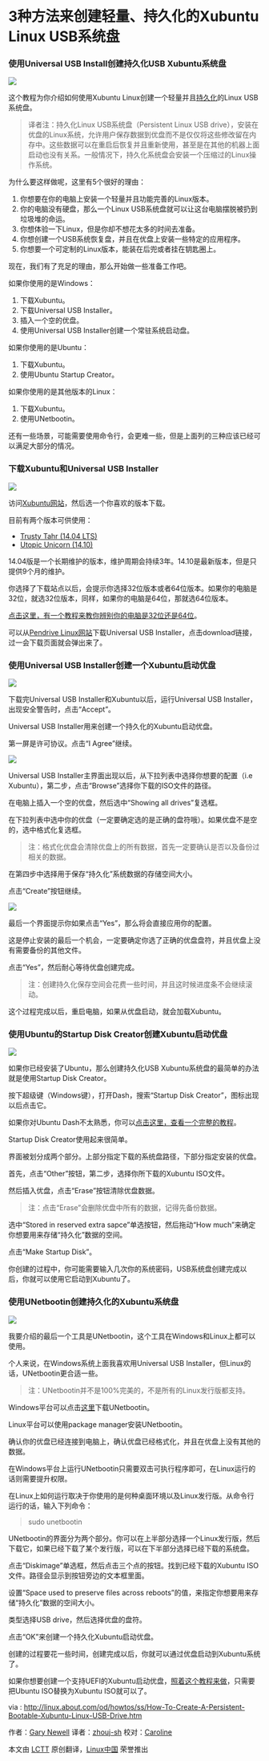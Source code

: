 3种方法来创建轻量、持久化的Xubuntu Linux USB系统盘
================================================================================

### 使用Universal USB Install创建持久化USB Xubuntu系统盘 ###

![](http://f.tqn.com/y/linux/1/S/2/J/1/xubuntudesktop.png)

这个教程为你介绍如何使用Xubuntu Linux创建一个轻量并且[持久化][1]的Linux USB系统盘。

> 译者注：持久化Linux USB系统盘（Persistent Linux USB drive），安装在优盘的Linux系统，允许用户保存数据到优盘而不是仅仅将这些修改留在内存中。这些数据可以在重启后恢复并且重新使用，甚至是在其他的机器上面启动也没有关系。一般情况下，持久化系统盘会安装一个压缩过的Linux操作系统。

为什么要这样做呢，这里有5个很好的理由：

1. 你想要在你的电脑上安装一个轻量并且功能完善的Linux版本。
2. 你的电脑没有硬盘，那么一个Linux USB系统盘就可以让这台电脑摆脱被扔到垃圾堆的命运。
3. 你想体验一下Linux，但是你却不想花太多的时间去准备。
4. 你想创建一个USB系统恢复盘，并且在优盘上安装一些特定的应用程序。
5. 你想要一个可定制的Linux版本，能装在后兜或者挂在钥匙圈上。

现在，我们有了充足的理由，那么开始做一些准备工作吧。

如果你使用的是Windows：

1. 下载Xubuntu。
2. 下载Universal USB Installer。
3. 插入一个空的优盘。
4. 使用Universal USB Installer创建一个常驻系统启动盘。

如果你使用的是Ubuntu：

1. 下载Xubuntu。
2. 使用Ubuntu Startup Creator。

如果你使用的是其他版本的Linux：

1. 下载Xubuntu。
2. 使用UNetbootin。

还有一些场景，可能需要使用命令行，会更难一些，但是上面列的三种应该已经可以满足大部分的情况。

### 下载Xubuntu和Universal USB Installer ###

![](http://f.tqn.com/y/linux/1/S/G/J/1/xubuntuwebsite.JPG)

访问[Xubuntu网站][2]，然后选一个你喜欢的版本下载。

目前有两个版本可供使用：

- [Trusty Tahr (14.04 LTS)][3]
- [Utopic Unicorn (14.10)][4]

14.04版是一个长期维护的版本，维护周期会持续3年。14.10是最新版本，但是只提供9个月的维护。

你选择了下载站点以后，会提示你选择32位版本或者64位版本。如果你的电脑是32位，就选32位版本，同样，如果你的电脑是64位，那就选64位版本。

[点击这里，有一个教程来教你辨别你的电脑是32位还是64位][5]。

可以从[Pendrive Linux网站][6]下载Universal USB Installer，点击download链接，过一会下载页面就会弹出来了。

### 使用Universal USB Installer创建一个Xubuntu启动优盘 ###

![](http://f.tqn.com/y/linux/1/S/-/J/1/uui1l.JPG)

下载完Universal USB Installer和Xubuntu以后，运行Universal USB Installer，出现安全警告时，点击“Accept”。

Universal USB Installer用来创建一个持久化的Xubuntu启动优盘。

第一屏是许可协议。点击“I Agree”继续。

![](http://f.tqn.com/y/linux/1/S/0/J/1/uui2l.JPG)

Universal USB Installer主界面出现以后，从下拉列表中选择你想要的配置（i.e Xubuntu），第二步，点击“Browse”选择你下载的ISO文件的路径。

在电脑上插入一个空的优盘，然后选中“Showing all drives”复选框。

在下拉列表中选中你的优盘（一定要确定选的是正确的盘符哦）。如果优盘不是空的，选中格式化复选框。

> 注：格式化优盘会清除优盘上的所有数据，首先一定要确认是否以及备份过相关的数据。

在第四步中选择用于保存“持久化”系统数据的存储空间大小。

点击“Create”按钮继续。

![](http://f.tqn.com/y/linux/1/S/1/J/1/uu3l.JPG)

最后一个界面提示你如果点击“Yes”，那么将会直接应用你的配置。

这是停止安装的最后一个机会，一定要确定你选了正确的优盘盘符，并且优盘上没有需要备份的其他文件。

点击“Yes”，然后耐心等待优盘创建完成。

> 注：创建持久化保存空间会花费一些时间，并且这时候进度条不会继续滚动。

这个过程完成以后，重启电脑，如果从优盘启动，就会加载Xubuntu。

### 使用Ubuntu的Startup Disk Creator创建Xubuntu启动优盘 ###

![](http://f.tqn.com/y/linux/1/S/H/J/1/ubuntustartupdiskcreator.png)

如果你已经安装了Ubuntu，那么创建持久化USB Xubuntu系统盘的最简单的办法就是使用Startup Disk Creator。

按下超级键（Windows键），打开Dash，搜索“Startup Disk Creator”，图标出现以后点击它。

如果你对Ubuntu Dash不太熟悉，你可以[点击这里，查看一个完整的教程][7]。

Startup Disk Creator使用起来很简单。

界面被划分成两个部分。上部分指定下载的系统盘路径，下部分指定安装的优盘。

首先，点击“Other”按钮，第二步，选择你所下载的Xubuntu ISO文件。

然后插入优盘，点击“Erase”按钮清除优盘数据。

> 注：点击“Erase”会删除优盘中所有的数据，记得先备份数据。

选中“Stored in reserved extra sapce”单选按钮，然后拖动“How much”来确定你想要用来存储“持久化”数据的空间。

点击“Make Startup Disk”。

你创建的过程中，你可能需要输入几次你的系统密码，USB系统盘创建完成以后，你就可以使用它启动到Xubuntu了。

### 使用UNetbootin创建持久化的Xubuntu系统盘 ###

![](http://f.tqn.com/y/linux/1/S/I/J/1/unetbootin1.png)

我要介绍的最后一个工具是UNetbootin，这个工具在Windows和Linux上都可以使用。

个人来说，在Windows系统上面我喜欢用Universal USB Installer，但Linux的话，UNetbootin更合适一些。

> 注：UNetbootin并不是100%完美的，不是所有的Linux发行版都支持。

Windows平台可以点击[这里][8]下载UNetbootin。

Linux平台可以使用package manager安装UNetbootin。

确认你的优盘已经连接到电脑上，确认优盘已经格式化，并且在优盘上没有其他的数据。

在Windows平台上运行UNetbootin只需要双击可执行程序即可，在Linux运行的话则需要提升权限。

在Linux上如何运行取决于你使用的是何种桌面环境以及Linux发行版。从命令行运行的话，输入下列命令：

> sudo unetbootin

UNetbootin的界面分为两个部分。你可以在上半部分选择一个Linux发行版，然后下载它，如果已经下载了某个发行版，可以在下半部分选择已经下载的系统盘。

点击“Diskimage”单选框，然后点击三个点的按钮。找到已经下载的Xubuntu ISO文件。路径会显示到按钮旁边的文本框里面。

设置“Space used to preserve files across reboots”的值，来指定你想要用来存储“持久化”数据的空间大小。

类型选择USB drive，然后选择优盘的盘符。

点击“OK”来创建一个持久化Xubuntu启动优盘。

创建的过程要花一些时间，创建完成以后，你就可以通过优盘启动到Xubuntu系统了。

如果你想要创建一个支持UEFI的Xubuntu启动优盘，[照着这个教程来做][8]，只需要把Ubuntu ISO替换为Xubuntu ISO就可以了。

via : http://linux.about.com/od/howtos/ss/How-To-Create-A-Persistent-Bootable-Xubuntu-Linux-USB-Drive.htm

作者：[Gary Newell][a]
译者：[zhouj-sh](https://github.com/Zhouj-sh)
校对：[Caroline](https://github.com/carolinewuyan)

本文由 [LCTT](https://github.com/LCTT/TranslateProject) 原创翻译，[Linux中国](http://linux.cn/) 荣誉推出

[a]:http://linux.about.com/bio/Gary-Newell-132058.htm
[1]:http://www.pendrivelinux.com/what-is-persistent-linux/
[2]:http://xubuntu.org/getxubuntu/
[3]:http://www.dedoimedo.com/computers/xubuntu-trusty.html
[4]:http://www.dedoimedo.com/computers/xubuntu-utopic.html
[5]:http://pcsupport.about.com/od/fixtheproblem/f/32-bit-64-bit-windows.htm
[6]:http://www.pendrivelinux.com/universal-usb-installer-easy-as-1-2-3/
[7]:http://linux.about.com/od/howtos/fl/Learn-Ubuntu-The-Unity-Dash.htm
[8]:http://linux.about.com/od/howtos/ss/How-To-Create-A-UEFI-Bootable-Ubuntu-USB-Drive-Using-Windows.htm
